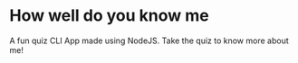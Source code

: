 # How well do you know me

A fun quiz CLI App made using NodeJS.
Take the quiz to know more about me!